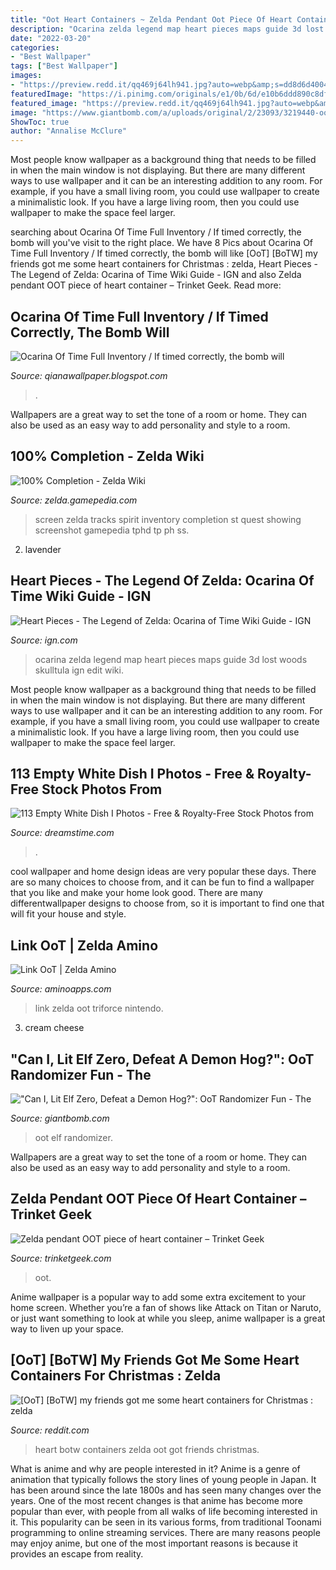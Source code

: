 ```yaml
---
title: "Oot Heart Containers ~ Zelda Pendant Oot Piece Of Heart Container – Trinket Geek"
description: "Ocarina zelda legend map heart pieces maps guide 3d lost woods skulltula ign edit wiki"
date: "2022-03-20"
categories:
- "Best Wallpaper"
tags: ["Best Wallpaper"]
images:
- "https://preview.redd.it/qq469j64lh941.jpg?auto=webp&amp;s=dd8d6d40043360f51b4a7eafa4f97634ae13b4b1"
featuredImage: "https://i.pinimg.com/originals/e1/0b/6d/e10b6ddd890c8df7eeeb0c264ad8f2da.png"
featured_image: "https://preview.redd.it/qq469j64lh941.jpg?auto=webp&amp;s=dd8d6d40043360f51b4a7eafa4f97634ae13b4b1"
image: "https://www.giantbomb.com/a/uploads/original/2/23093/3219440-ootrando(12).png"
ShowToc: true
author: "Annalise McClure"
---
```



Most people know wallpaper as a background thing that needs to be filled in when the main window is not displaying. But there are many different ways to use wallpaper and it can be an interesting addition to any room. For example, if you have a small living room, you could use wallpaper to create a minimalistic look. If you have a large living room, then you could use wallpaper to make the space feel larger.

	

		
searching about Ocarina Of Time Full Inventory / If timed correctly, the bomb will you've visit to the right place. We have 8 Pics about Ocarina Of Time Full Inventory / If timed correctly, the bomb will like [OoT] [BoTW] my friends got me some heart containers for Christmas : zelda, Heart Pieces - The Legend of Zelda: Ocarina of Time Wiki Guide - IGN and also Zelda pendant OOT piece of heart container – Trinket Geek. Read more:
		
    
## Ocarina Of Time Full Inventory / If Timed Correctly, The Bomb Will

<img loading=lazy src="https://i.pinimg.com/originals/e1/0b/6d/e10b6ddd890c8df7eeeb0c264ad8f2da.png" onerror="this.onerror=null;this.src='https://tse3.mm.bing.net/th?id=OIP.JKg0mTovUHye1UXeI-9RSwAAAA&amp;pid=15.1';" alt="Ocarina Of Time Full Inventory / If timed correctly, the bomb will">

_Source: qianawallpaper.blogspot.com_

>. 

	

Wallpapers are a great way to set the tone of a room or home. They can also be used as an easy way to add personality and style to a room.

    
## 100% Completion - Zelda Wiki

<img loading=lazy src="https://gamepedia.cursecdn.com/zelda_gamepedia_en/1/17/Inventory_Screen_ST.png?version=9690c6b100faa897334df4fe3cb16d96" onerror="this.onerror=null;this.src='https://tse2.mm.bing.net/th?id=OIP.DZn62tAIHnLqZdA43QL97wAAAA&amp;pid=15.1';" alt="100% Completion - Zelda Wiki">

_Source: zelda.gamepedia.com_

>screen zelda tracks spirit inventory completion st quest showing screenshot gamepedia tphd tp ph ss. 

	

2. lavender 

    
## Heart Pieces - The Legend Of Zelda: Ocarina Of Time Wiki Guide - IGN

<img loading=lazy src="https://oyster.ignimgs.com/mediawiki/apis.ign.com/the-legend-of-zelda-ocarina-of-time-3d/a/a1/Untitled.png?width=640" onerror="this.onerror=null;this.src='https://tse1.mm.bing.net/th?id=OIP.QgYygDfGeYSlWWAgK4nCsQHaEJ&amp;pid=15.1';" alt="Heart Pieces - The Legend of Zelda: Ocarina of Time Wiki Guide - IGN">

_Source: ign.com_

>ocarina zelda legend map heart pieces maps guide 3d lost woods skulltula ign edit wiki. 

	

Most people know wallpaper as a background thing that needs to be filled in when the main window is not displaying. But there are many different ways to use wallpaper and it can be an interesting addition to any room. For example, if you have a small living room, you could use wallpaper to create a minimalistic look. If you have a large living room, then you could use wallpaper to make the space feel larger.

    
## 113 Empty White Dish I Photos - Free &amp; Royalty-Free Stock Photos From

<img loading=lazy src="https://thumbs.dreamstime.com/b/long-handled-pot-i-handle-teflon-coated-oot-over-white-background-36885078.jpg" onerror="this.onerror=null;this.src='https://tse1.mm.bing.net/th?id=OIP.AyquZZsW3sOwWSt5t4LfDgHaEV&amp;pid=15.1';" alt="113 Empty White Dish I Photos - Free &amp; Royalty-Free Stock Photos from">

_Source: dreamstime.com_

>. 

	

cool wallpaper and home design ideas are very popular these days. There are so many choices to choose from, and it can be fun to find a wallpaper that you like and make your home look good. There are many differentwallpaper designs to choose from, so it is important to find one that will fit your house and style.

    
## Link OoT | Zelda Amino

<img loading=lazy src="http://pm1.narvii.com/6068/d9ef2ba07008332e3cc97c9a38a90753a101d0ea_hq.jpg" onerror="this.onerror=null;this.src='https://tse3.mm.bing.net/th?id=OIP.-AI3ILXywAXJCGJ0_A7ZnAHaJ_&amp;pid=15.1';" alt="Link OoT | Zelda Amino">

_Source: aminoapps.com_

>link zelda oot triforce nintendo. 

	

3. cream cheese 

    
## &quot;Can I, Lit Elf Zero, Defeat A Demon Hog?&quot;: OoT Randomizer Fun - The

<img loading=lazy src="https://www.giantbomb.com/a/uploads/original/2/23093/3219440-ootrando(12).png" onerror="this.onerror=null;this.src='https://tse2.mm.bing.net/th?id=OIP.0xFfuSHIzfOhk6H6RmHO8QHaFj&amp;pid=15.1';" alt="&quot;Can I, Lit Elf Zero, Defeat a Demon Hog?&quot;: OoT Randomizer Fun - The">

_Source: giantbomb.com_

>oot elf randomizer. 

	

Wallpapers are a great way to set the tone of a room or home. They can also be used as an easy way to add personality and style to a room.

    
## Zelda Pendant OOT Piece Of Heart Container – Trinket Geek

<img loading=lazy src="http://cdn.shopify.com/s/files/1/0441/9405/products/Heart_container_084bf6d5-2b65-4b32-b186-07d4fee68972.jpg?v=1400425164" onerror="this.onerror=null;this.src='https://tse1.mm.bing.net/th?id=OIP.5mzWHntAkg5FAARgc6B1fgHaFa&amp;pid=15.1';" alt="Zelda pendant OOT piece of heart container – Trinket Geek">

_Source: trinketgeek.com_

>oot. 

	

Anime wallpaper is a popular way to add some extra excitement to your home screen. Whether you’re a fan of shows like Attack on Titan or Naruto, or just want something to look at while you sleep, anime wallpaper is a great way to liven up your space.

    
## [OoT] [BoTW] My Friends Got Me Some Heart Containers For Christmas : Zelda

<img loading=lazy src="https://preview.redd.it/qq469j64lh941.jpg?auto=webp&amp;s=dd8d6d40043360f51b4a7eafa4f97634ae13b4b1" onerror="this.onerror=null;this.src='https://tse4.mm.bing.net/th?id=OIP.heWRggl5T8NuUW4XSvd7UAHaNK&amp;pid=15.1';" alt="[OoT] [BoTW] my friends got me some heart containers for Christmas : zelda">

_Source: reddit.com_

>heart botw containers zelda oot got friends christmas. 

	

What is anime and why are people interested in it?
Anime is a genre of animation that typically follows the story lines of young people in Japan. It has been around since the late 1800s and has seen many changes over the years. One of the most recent changes is that anime has become more popular than ever, with people from all walks of life becoming interested in it. This popularity can be seen in its various forms, from traditional Toonami programming to online streaming services. There are many reasons people may enjoy anime, but one of the most important reasons is because it provides an escape from reality.

